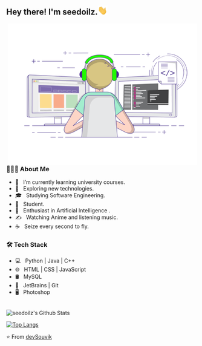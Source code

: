 <h2> Hey there! I'm seedoilz.<img src="https://github.com/seedoilz/seedoilz/blob/7f7a50598d8f07d65b8d0fcf2061495dec3373d5/Hi.gif" width="25"></h2>
<img align="right" alt="GIF" src="https://github.com/Seedoilz/Seedoilz/blob/a60b7b53426352f5058b77ead165a50155b64d5e/gif3.gif" width="500"/>

<h3> 👨🏻‍💻 About Me </h3>

- 🔭 &nbsp; I’m currently learning university courses.
- 🤔 &nbsp; Exploring new technologies.
- 🎓 &nbsp; Studying Software Engineering.
- 💼 &nbsp; Student.
- 🌱 &nbsp; Enthusiast in Artificial Intelligence .
- ✍️ &nbsp; Watching Anime and listening music.
- ☕ &nbsp; Seize every second to fly.

<h3>🛠 Tech Stack</h3>

- 💻 &nbsp; Python | Java | C++  
- 🌐 &nbsp; HTML | CSS | JavaScript
- 🛢 &nbsp; MySQL
- 🔧 &nbsp; JetBrains | Git
- 🖥 &nbsp; Photoshop 

<br>

<img align="center" src="https://github-readme-stats.vercel.app/api?username=seedoilz&include_all_commits=true&count_private=true&show_icons=true&line_height=20&title_color=7A7ADB&icon_color=2234AE&text_color=D3D3D3&bg_color=0,000000,130F40" alt="seedoilz's Github Stats">

</br>

[![Top Langs](https://github-readme-stats.vercel.app/api/top-langs/?username=seedoilz&layout=compact&text_color=daf7dc&bg_color=151515)](https://github.com/seedoilz/github-readme-stats)


<!-- <h3> 🤝🏻 Connect with Me </h3>

<p align="center">
&nbsp; <a href="https://twitter.com/_souvik_guria" target="_blank" rel="noopener noreferrer"><img src="https://img.icons8.com/plasticine/100/000000/twitter.png" width="50" /></a>  
&nbsp; <a href="https://www.instagram.com/the_caffeine__addict/" target="_blank" rel="noopener noreferrer"><img src="https://img.icons8.com/plasticine/100/000000/instagram-new.png" width="50" /></a>  
&nbsp; <a href="https://www.linkedin.com/in/souvik-guria-/" target="_blank" rel="noopener noreferrer"><img src="https://img.icons8.com/plasticine/100/000000/linkedin.png" width="50" /></a>
&nbsp; <a href="mailto:souvikguria98@gmail.com" target="_blank" rel="noopener noreferrer"><img src="https://img.icons8.com/plasticine/100/000000/gmail.png"  width="50" /></a>
</p> -->

⭐️ From [devSouvik](https://github.com/devSouvik)
